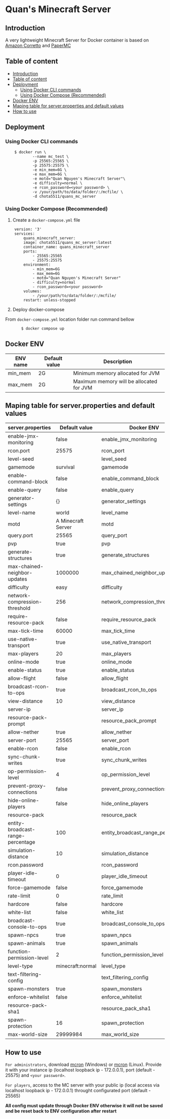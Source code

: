 # Quan's Minecraft Server
## Introduction <a name=introduction></a>
A very lightweight Minecraft Server for Docker container is based on [Amazon Corretto](https://hub.docker.com/_/amazoncorretto) and [PaperMC](https://papermc.io)

## Table of content
  - [Introduction](#introduction)
  - [Table of content](#table-of-content)
  - [Deployment](#deployment)
    - [Using Docker CLI commands](#using-docker-cli-commands)
    - [Using Docker Compose (Recommended)](#using-docker-compose-recommended)
  - [Docker ENV](#docker-env)
  - [Maping table for server.properties and default values](#maping-table-for-serverproperties-and-default-values)
  - [How to use](#how-to-use)

## Deployment
### Using Docker CLI commands
```
    $ docker run \
            --name mc_test \
            -p 25565:25565 \
            -p 25575:25575 \
            -e min_mem=6G \
            -e max_mem=6G \
            -e motd="Quan Nguyen's Minecraft Server"\
            -e difficulty=normal \
            -e rcon_password=<your password> \
            -v /your/path/to/data/folder/:/mcfile/ \
            -d chota5511/quans_mc_server
```

### Using Docker Compose (Recommended)
1. Create a `docker-compose.yml` file
```
    version: '3'
    services:
        quans_minecraft_server:
        image: chota5511/quans_mc_server:latest
        container_name: quans_minecraft_server
        ports:
            - 25565:25565
            - 25575:25575
        environment:
            - min_mem=6G
            - max_mem=6G
            - motd="Quan Nguyen's Minecraft Server"
            - difficulty=normal
            - rcon_password=<your password>
        volumes:
            - /your/path/to/data/folder/:/mcfile/
        restart: unless-stopped
```
2. Deploy docker-compose

From `docker-compose.yml` location folder run command bellow
```
       $ docker compose up
```

## Docker ENV
| ENV name | Default value | Description                             |
| -------- | ------------- | --------------------------------------- |
| min_mem  | 2G            | Minimum memory allocated for JVM        |
| max_mem  | 2G            | Maximum memory will be allocated for JVM |

## Maping table for server.properties and default values
| server.properties                 | Default value      | Docker ENV                        |
| --------------------------------- | ------------------ | --------------------------------- |
| enable-jmx-monitoring             | false              | enable_jmx_monitoring             |
| rcon.port                         | 25575              | rcon_port                         |
| level-seed                        |                    | level_seed                        |
| gamemode                          | survival           | gamemode                          |
| enable-command-block              | false              | enable_command_block              |
| enable-query                      | false              | enable_query                      |
| generator-settings                | {}                 | generator_settings                |
| level-name                        | world              | level_name                        |
| motd                              | A Minecraft Server | motd                              |
| query.port                        | 25565              | query_port                        |
| pvp                               | true               | pvp                               |
| generate-structures               | true               | generate_structures               |
| max-chained-neighbor-updates      | 1000000            | max_chained_neighbor_updates      |
| difficulty                        | easy               | difficulty                        |
| network-compression-threshold     | 256                | network_compression_threshold     |
| require-resource-pack             | false              | require_resource_pack             |
| max-tick-time                     | 60000              | max_tick_time                     |
| use-native-transport              | true               | use_native_transport              |
| max-players                       | 20                 | max_players                       |
| online-mode                       | true               | online_mode                       |
| enable-status                     | true               | enable_status                     |
| allow-flight                      | false              | allow_flight                      |
| broadcast-rcon-to-ops             | true               | broadcast_rcon_to_ops             |
| view-distance                     | 10                 | view_distance                     |
| server-ip                         |                    | server_ip                         |
| resource-pack-prompt              |                    | resource_pack_prompt              |
| allow-nether                      | true               | allow_nether                      |
| server-port                       | 25565              | server_port                       |
| enable-rcon                       | false              | enable_rcon                       |
| sync-chunk-writes                 | true               | sync_chunk_writes                 |
| op-permission-level               | 4                  | op_permission_level               |
| prevent-proxy-connections         | false              | prevent_proxy_connections         |
| hide-online-players               | false              | hide_online_players               |
| resource-pack                     |                    | resource_pack                     |
| entity-broadcast-range-percentage | 100                | entity_broadcast_range_percentage |
| simulation-distance               | 10                 | simulation_distance               |
| rcon.password                     |                    | rcon_password                     |
| player-idle-timeout               | 0                  | player_idle_timeout               |
| force-gamemode                    | false              | force_gamemode                    |
| rate-limit                        | 0                  | rate_limit                        |
| hardcore                          | false              | hardcore                          |
| white-list                        | false              | white_list                        |
| broadcast-console-to-ops          | true               | broadcast_console_to_ops          |
| spawn-npcs                        | true               | spawn_npcs                        |
| spawn-animals                     | true               | spawn_animals                     |
| function-permission-level         | 2                  | function_permission_level         |
| level-type                        | minecraft\:normal  | level_type                        |
| text-filtering-config             |                    | text_filtering_config             |
| spawn-monsters                    | true               | spawn_monsters                    |
| enforce-whitelist                 | false              | enforce_whitelist                 |
| resource-pack-sha1                |                    | resource_pack_sha1                |
| spawn-protection                  | 16                 | spawn_protection                  |
| max-world-size                    | 29999984           | max_world_size                    |

## How to use
`For administrators`, download [mcron](https://sourceforge.net/projects/mcrcon/) (Windows) or [mcron](https://github.com/Tiiffi/mcrcon) (Linux). Provide it with your instance ip (localhost loopback ip - 172.0.0.1), port (default - 25575) and `<your password>`.

`For players`, access to the MC server with your public ip (local access via localhost loopback ip - 172.0.0.1) throught configurated port (default - 25565)

**All config must update through Docker ENV otherwise it will not be saved and be reset back to ENV configuration after restart**
